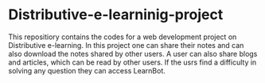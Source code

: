 # Distributive-e-learninig-project
This repositiory contains the codes for a web development project on Distributive e-learning. In this project one can share their notes and can also download the notes shared by other users. A user can also share blogs and articles, which can be read by other users. If the usrs find a difficulty in solving any question they can access LearnBot.
